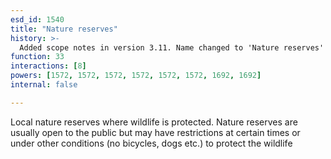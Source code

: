 ```yaml
---
esd_id: 1540
title: "Nature reserves"
history: >-
  Added scope notes in version 3.11. Name changed to 'Nature reserves' in version 4.00.
function: 33
interactions: [8]
powers: [1572, 1572, 1572, 1572, 1572, 1572, 1692, 1692]
internal: false

---
```


Local nature reserves where wildlife is protected. Nature reserves are usually open to the public but may have restrictions at certain times or under other conditions (no bicycles, dogs etc.) to protect the wildlife

